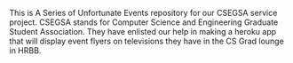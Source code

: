 This is A Series of Unfortunate Events repository for our CSEGSA service project. CSEGSA stands for Computer Science and Engineering Graduate Student Association. They have enlisted our help in making a heroku app that will display event flyers on televisions they have in the CS Grad lounge in HRBB.
